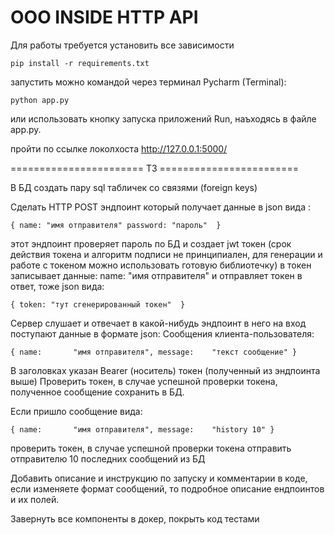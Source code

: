 # ООО INSIDE HTTP API
Для работы требуется установить все зависимости

`pip install -r requirements.txt`

запустить можно командой через терминал Pycharm (Terminal):

`python app.py`

или использовать кнопку запуска приложений Run, наъходясь в файле app.py.

пройти по ссылке локолхоста http://127.0.0.1:5000/

======================= ТЗ ========================

В БД создать пару sql табличек со связями (foreign keys)

Сделать HTTP POST эндпоинт который получает данные в json вида :

`{
    name: "имя отправителя"
    password: "пароль" 
}`

этот эндпоинт проверяет пароль по БД и создает jwt токен (срок действия токена и алгоритм подписи не принципиален, для генерации и работе с токеном можно использовать готовую библиотечку) в токен записывает данные: name: "имя отправителя" 
и отправляет токен в ответ, тоже json вида:

`{
    token: "тут сгенерированный токен" 
}`

Сервер слушает и отвечает в какой-нибудь эндпоинт в него на вход поступают данные в формате json:
Сообщения клиента-пользователя:

`{
    name:       "имя отправителя",
    message:    "текст сообщение"
}`

В заголовках указан Bearer (носитель) токен (полученный из эндпоинта выше)
Проверить токен, в случае успешной проверки токена, полученное сообщение сохранить в БД.

Если пришло сообщение вида:

`{
    name:       "имя отправителя",
    message:    "history 10"
}`

проверить токен, в случае успешной проверки токена отправить отправителю 10 последних сообщений из БД

Добавить описание и инструкцию по запуску и комментарии в коде, если изменяете формат сообщений, то подробное описание ендпоинтов и их полей.

Завернуть все компоненты в докер, покрыть код тестами